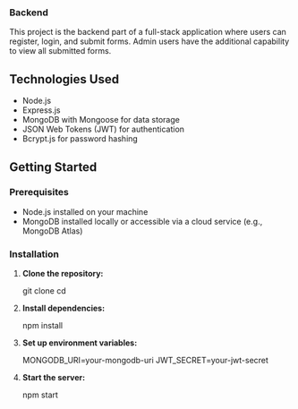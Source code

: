 
### Backend 

This project is the backend part of a full-stack application where users can register, login, and submit forms. Admin users have the additional capability to view all submitted forms.

## Technologies Used

- Node.js
- Express.js
- MongoDB with Mongoose for data storage
- JSON Web Tokens (JWT) for authentication
- Bcrypt.js for password hashing

## Getting Started

### Prerequisites

- Node.js installed on your machine
- MongoDB installed locally or accessible via a cloud service (e.g., MongoDB Atlas)

### Installation

1. **Clone the repository:**

   git clone <backend-repository-url>
   cd <backend-repository-folder>

2. **Install dependencies:**

   npm install

3. **Set up environment variables:**

   MONGODB_URI=your-mongodb-uri
   JWT_SECRET=your-jwt-secret

4. **Start the server:**

   npm start
